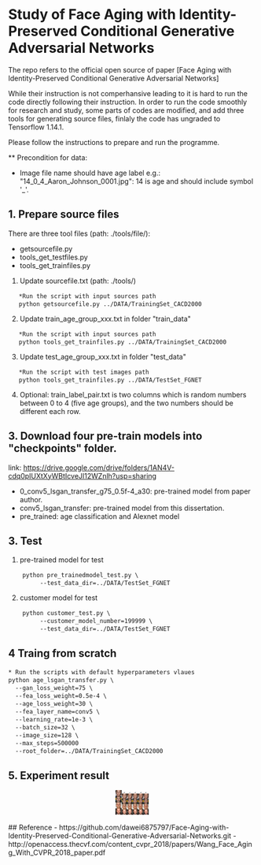 # Study of Face Aging with Identity-Preserved Conditional Generative Adversarial Networks
The repo refers to the official open source of paper [Face Aging with Identity-Preserved Conditional Generative Adversarial Networks]

While their instruction is not comperhansive leading to it is hard to run the code directly following their instruction. In order to run the code smoothly for research and study, some parts of codes are modified, and add three tools for generating source files, finlaly the code has ungraded to Tensorflow 1.14.1.

Please follow the instructions to prepare and run the programme.

** Precondition for data:
  - Image file name should have age label e.g.: "14_0_4_Aaron_Johnson_0001.jpg": 14 is age and should include symbol '_'.


## 1. Prepare source files 
There are three tool files (path: ./tools/file/):
- getsourcefile.py
- tools_get_testfiles.py
- tools_get_trainfiles.py
1) Update sourcefile.txt (path: ./tools/)
``` 
   *Run the script with input sources path
   python getsourcefile.py ../DATA/TrainingSet_CACD2000
```
2) Update train_age_group_xxx.txt in folder "train_data"
``` 
   *Run the script with input sources path
   python tools_get_trainfiles.py ../DATA/TrainingSet_CACD2000
```
3) Update test_age_group_xxx.txt in folder "test_data"
``` 
   *Run the script with test images path
   python tools_get_trainfiles.py ../DATA/TestSet_FGNET
```
4) Optional:
train_label_pair.txt is two columns which is random numbers between 0 to 4 (five age groups), and the two numbers should be different each row.

## 3. Download four pre-train models into "checkpoints" folder.
link: https://drive.google.com/drive/folders/1AN4V-cdq0pIUXtXyWBtIcveJI12WZnlh?usp=sharing
- 0_conv5_lsgan_transfer_g75_0.5f-4_a30: pre-trained model from paper author.
- conv5_lsgan_transfer: pre-trained model from this dissertation.
- pre_trained: age classification and Alexnet model 

## 3. Test
1) pre-trained model for test
```
    python pre_trainedmodel_test.py \
         --test_data_dir=../DATA/TestSet_FGNET
```
2) customer model for test
```
    python customer_test.py \
         --customer_model_number=199999 \
         --test_data_dir=../DATA/TestSet_FGNET
```
## 4 Traing from scratch
```
* Run the scripts with default hyperparameters vlaues
python age_lsgan_transfer.py \
  --gan_loss_weight=75 \
  --fea_loss_weight=0.5e-4 \
  --age_loss_weight=30 \
  --fea_layer_name=conv5 \
  --learning_rate=1e-3 \
  --batch_size=32 \
  --image_size=128 \
  --max_steps=500000
  --root_folder=../DATA/TrainingSet_CACD2000
```
## 5. Experiment result
<p align="center">
  <img src="images/test_result/training_IPCGAN_result_new.png" height="50",width="800">
</p>
## Reference
- https://github.com/dawei6875797/Face-Aging-with-Identity-Preserved-Conditional-Generative-Adversarial-Networks.git
- http://openaccess.thecvf.com/content_cvpr_2018/papers/Wang_Face_Aging_With_CVPR_2018_paper.pdf